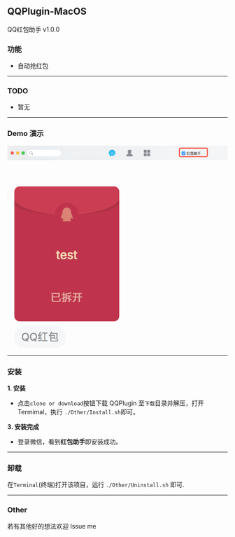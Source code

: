 
## QQPlugin-MacOS

QQ红包助手 v1.0.0   

### 功能
* 自动抢红包

---

### TODO

- 暂无

---

### Demo 演示

![演示](./Other/ScreenShots/1.png)

![演示2](./Other/ScreenShots/2.png)

---

### 安装

**1. 安装**

* 点击`clone or download`按钮下载 QQPlugin 至`下载`目录并解压，打开Termimal，执行 `./Other/Install.sh`即可。


**3. 安装完成**

* 登录微信，看到**红包助手**即安装成功。

---

### 卸载

在`Terminal`(终端)打开该项目，运行 `./Other/Uninstall.sh` 即可.

---
### Other

若有其他好的想法欢迎 Issue me



